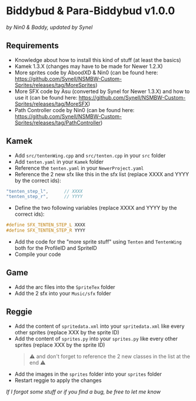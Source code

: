 # Biddybud & Para-Biddybud v1.0.0
*by Nin0 & Baddy, updated by Synel*


## Requirements
- Knowledge about how to install this kind of stuff (at least the basics)
- Kamek 1.3.X (changes may have to be made for Newer 1.2.X)
- More sprites code by AboodXD & Nin0 (can be found here: https://github.com/Synell/NSMBW-Custom-Sprites/releases/tag/MoreSprites)
- More SFX code by Asu (converted by Synel for Newer 1.3.X) and how to use it (can be found here: https://github.com/Synell/NSMBW-Custom-Sprites/releases/tag/MoreSFX)
- Path Controller code by Nin0 (can be found here: https://github.com/Synell/NSMBW-Custom-Sprites/releases/tag/PathController)


## Kamek
- Add `src/tentenWing.cpp` and `src/tenten.cpp` in your `src` folder
- Add `tenten.yaml` in your `Kamek` folder
- Reference the `tenten.yaml` in your `NewerProject.yaml`
- Reference the 2 new sfx like this in the sfx list (replace XXXX and YYYY by the correct ids):
```cpp
"tenten_step_l",      // XXXX
"tenten_step_r",      // YYYY
```
- Define the two following variables (replace XXXX and YYYY by the correct ids):
```cpp
#define SFX_TENTEN_STEP_L XXXX
#define SFX_TENTEN_STEP_R YYYY
```
- Add the code for the "more sprite stuff" using `Tenten` and `TentenWing` both for the ProfileID and SpriteID
- Compile your code


## Game
- Add the arc files into the `SpriteTex` folder
- Add the 2 sfx into your `Music/sfx` folder


## Reggie
- Add the content of `spritedata.xml` into your `spritedata.xml` like every other sprites (replace XXX by the sprite ID)
- Add the content of `sprites.py` into your `sprites.py` like every other sprites (replace XXX by the sprite ID)
	> ⚠️ and don't forget to reference the 2 new classes in the list at the end ⚠️
- Add the images in the `sprites` folder into your `sprites` folder
- Restart reggie to apply the changes


*If I forgot some stuff or if you find a bug, be free to let me know*
